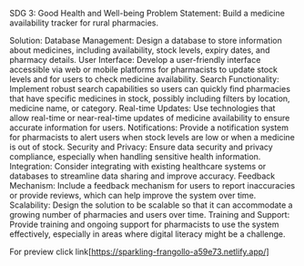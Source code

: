 SDG 3: Good Health and Well-being
Problem Statement:
Build a medicine availability tracker for rural pharmacies.

Solution:
Database Management: Design a database to store information about medicines, including availability, stock levels, expiry dates, and pharmacy details.
User Interface: Develop a user-friendly interface accessible via web or mobile platforms for pharmacists to update stock levels and for users to check medicine availability.
Search Functionality: Implement robust search capabilities so users can quickly find pharmacies that have specific medicines in stock, possibly including filters by location, medicine name, or category.
Real-time Updates: Use technologies that allow real-time or near-real-time updates of medicine availability to ensure accurate information for users.
Notifications: Provide a notification system for pharmacists to alert users when stock levels are low or when a medicine is out of stock.
Security and Privacy: Ensure data security and privacy compliance, especially when handling sensitive health information.
Integration: Consider integrating with existing healthcare systems or databases to streamline data sharing and improve accuracy.
Feedback Mechanism: Include a feedback mechanism for users to report inaccuracies or provide reviews, which can help improve the system over time.
Scalability: Design the solution to be scalable so that it can accommodate a growing number of pharmacies and users over time.
Training and Support: Provide training and ongoing support for pharmacists to use the system effectively, especially in areas where digital literacy might be a challenge.

For preview click link[https://sparkling-frangollo-a59e73.netlify.app/]
